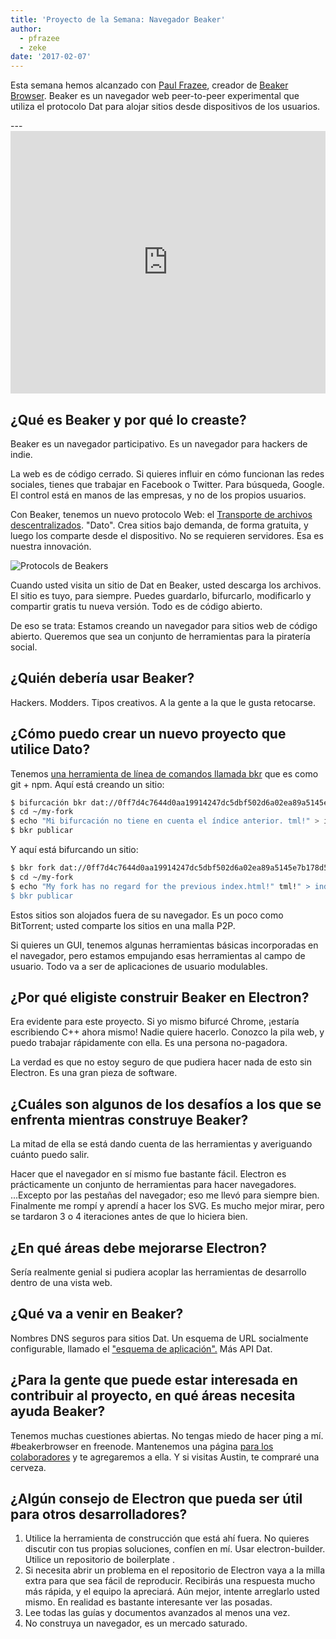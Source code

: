 ```yaml
---
title: 'Proyecto de la Semana: Navegador Beaker'
author:
  - pfrazee
  - zeke
date: '2017-02-07'
---
```


Esta semana hemos alcanzado con [Paul Frazee](http://pfrazee.github.io/), creador de [Beaker Browser](https://beakerbrowser.com/). Beaker es un navegador web peer-to-peer experimental que utiliza el protocolo Dat para alojar sitios desde dispositivos de los usuarios.

---<iframe width="100%" height="420" src="https://www.youtube.com/embed/Bem9nRpyPEs" frameborder="0" allowfullscreen mark="crwd-mark"></iframe>

## ¿Qué es Beaker y por qué lo creaste?

Beaker es un navegador participativo. Es un navegador para hackers de indie.

La web es de código cerrado. Si quieres influir en cómo funcionan las redes sociales, tienes que trabajar en Facebook o Twitter. Para búsqueda, Google. El control está en manos de las empresas, y no de los propios usuarios.

Con Beaker, tenemos un nuevo protocolo Web: el [Transporte de archivos descentralizados](https://datprotocol.com). "Dato". Crea sitios bajo demanda, de forma gratuita, y luego los comparte desde el dispositivo. No se requieren servidores. Esa es nuestra innovación.

![Protocols de Beakers](https://cloud.githubusercontent.com/assets/2289/22560648/3defed5c-e92a-11e6-93f8-956cafafe3be.jpg)

Cuando usted visita un sitio de Dat en Beaker, usted descarga los archivos. El sitio es tuyo, para siempre. Puedes guardarlo, bifurcarlo, modificarlo y compartir gratis tu nueva versión. Todo es de código abierto.

De eso se trata: Estamos creando un navegador para sitios web de código abierto. Queremos que sea un conjunto de herramientas para la piratería social.

## ¿Quién debería usar Beaker?

Hackers. Modders. Tipos creativos. A la gente a la que le gusta retocarse.

## ¿Cómo puedo crear un nuevo proyecto que utilice Dato?

Tenemos [una herramienta de línea de comandos llamada bkr](https://github.com/beakerbrowser/bkr) que es como git + npm. Aquí está creando un sitio:

```bash
$ bifurcación bkr dat://0ff7d4c7644d0aa19914247dc5dbf502d6a02ea89a5145e7b178d57db00504cd/ ~/my-fork
$ cd ~/my-fork
$ echo "Mi bifurcación no tiene en cuenta el índice anterior. tml!" > index.html
$ bkr publicar
```

Y aquí está bifurcando un sitio:

```bash
$ bkr fork dat://0ff7d4c7644d0aa19914247dc5dbf502d6a02ea89a5145e7b178d57db00504cd/ ~/my-fork
$ cd ~/my-fork
$ echo "My fork has no regard for the previous index.html!" tml!" > index.html
$ bkr publicar
```

Estos sitios son alojados fuera de su navegador. Es un poco como BitTorrent; usted comparte los sitios en una malla P2P.

Si quieres un GUI, tenemos algunas herramientas básicas incorporadas en el navegador, pero estamos empujando esas herramientas al campo de usuario. Todo va a ser de aplicaciones de usuario modulables.

## ¿Por qué eligiste construir Beaker en Electron?

Era evidente para este proyecto. Si yo mismo bifurcé Chrome, ¡estaría escribiendo C++ ahora mismo! Nadie quiere hacerlo. Conozco la pila web, y puedo trabajar rápidamente con ella. Es una persona no-pagadora.

La verdad es que no estoy seguro de que pudiera hacer nada de esto sin Electron. Es una gran pieza de software.

## ¿Cuáles son algunos de los desafíos a los que se enfrenta mientras construye Beaker?

La mitad de ella se está dando cuenta de las herramientas y averiguando cuánto puedo salir.

Hacer que el navegador en sí mismo fue bastante fácil. Electron es prácticamente un conjunto de herramientas para hacer navegadores. ...Excepto por las pestañas del navegador; eso me llevó para siempre bien. Finalmente me rompí y aprendí a hacer los SVG. Es mucho mejor mirar, pero se tardaron 3 o 4 iteraciones antes de que lo hiciera bien.

## ¿En qué áreas debe mejorarse Electron?

Sería realmente genial si pudiera acoplar las herramientas de desarrollo dentro de una vista web.

## ¿Qué va a venir en Beaker?

Nombres DNS seguros para sitios Dat. Un esquema de URL socialmente configurable, llamado el ["esquema de aplicación".](https://github.com/beakerbrowser/beaker/wiki/App-Scheme) Más API Dat.

## ¿Para la gente que puede estar interesada en contribuir al proyecto, en qué áreas necesita ayuda Beaker?

Tenemos muchas cuestiones abiertas. No tengas miedo de hacer ping a mí. #beakerbrowser en freenode. Mantenemos una página [para los colaboradores](https://beakerbrowser.com/docs/team.html) y te agregaremos a ella. Y si visitas Austin, te compraré una cerveza.

## ¿Algún consejo de Electron que pueda ser útil para otros desarrolladores?

1. Utilice la herramienta de construcción que está ahí fuera. No quieres discutir con tus propias soluciones, confíen en mí. Usar electron-builder. Utilice un repositorio de boilerplate .
2. Si necesita abrir un problema en el repositorio de Electron vaya a la milla extra para que sea fácil de reproducir. Recibirás una respuesta mucho más rápida, y el equipo la apreciará. Aún mejor, intente arreglarlo usted mismo. En realidad es bastante interesante ver las posadas.
3. Lee todas las guías y documentos avanzados al menos una vez.
4. No construya un navegador, es un mercado saturado.

